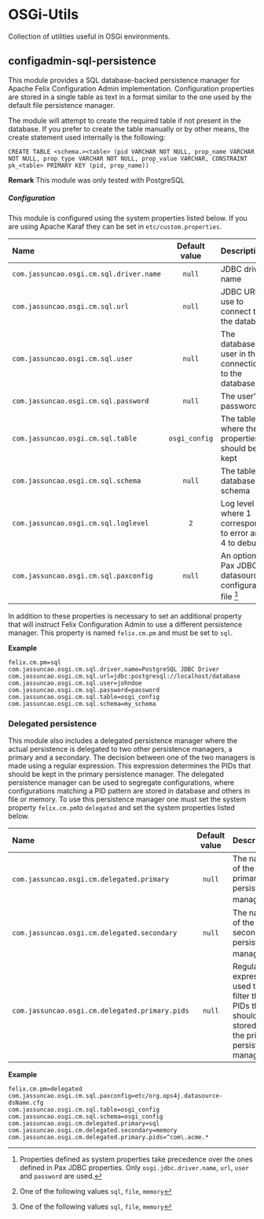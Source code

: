 # OSGi-Utils

Collection of utilities useful in OSGi environments.

## configadmin-sql-persistence

This module provides a SQL database-backed persistence manager for Apache Felix Configuration Admin implementation. Configuration properties are stored in a single table as text in a format similar to the one used by the default file persistence manager.

The module will attempt to create the required table if not present in the database. If you prefer to create the table manually or by other means, the create statement used internally is the following: 

	CREATE TABLE <schema.><table> (pid VARCHAR NOT NULL, prop_name VARCHAR NOT NULL, prop_type VARCHAR NOT NULL, prop_value VARCHAR, CONSTRAINT pk_<table> PRIMARY KEY (pid, prop_name)) `

**Remark**
This module was only tested with PostgreSQL 

##### Configuration
This module is configured using the system properties listed below. If you are using Apache Karaf they can be set in `etc/custom.properties`.

| Name                                      | Default value | Description 
| :---                                      | :-----:       | :------------- 
|`com.jassuncao.osgi.cm.sql.driver.name`    | `null`        | JDBC driver name  
|`com.jassuncao.osgi.cm.sql.url`            | `null`        | JDBC URL to use to connect to the database            
|`com.jassuncao.osgi.cm.sql.user`           | `null`        | The database user in the connection to the database
|`com.jassuncao.osgi.cm.sql.password`       | `null`        | The user's password
|`com.jassuncao.osgi.cm.sql.table`          | `osgi_config` | The table where the properties should be kept
|`com.jassuncao.osgi.cm.sql.schema`         | `null`        | The table's database schema
|`com.jassuncao.osgi.cm.sql.loglevel`       | `2`           | Log level where 1 corresponds to error and 4 to debug 
|`com.jassuncao.osgi.cm.sql.paxconfig`      | `null`        | An optional Pax JDBC datasource configuration file [^1] 

[^1]: Properties defined as system properties take precedence over the ones defined in Pax JDBC properties. 
Only `osgi.jdbc.driver.name`, `url`, `user` and `password` are used.

In addition to these properties is necessary to set an additional property that will instruct  Felix Configuration Admin to use a different persistence manager.
This property is named `felix.cm.pm` and must be set to `sql`.

**Example**

	felix.cm.pm=sql
	com.jassuncao.osgi.cm.sql.driver.name=PostgreSQL JDBC Driver
	com.jassuncao.osgi.cm.sql.url=jdbc:postgresql://localhost/database
	com.jassuncao.osgi.cm.sql.user=johndoe
	com.jassuncao.osgi.cm.sql.password=password
	com.jassuncao.osgi.cm.sql.table=osgi_config
	com.jassuncao.osgi.cm.sql.schema=my_schema

### Delegated persistence

This module also includes a delegated persistence manager where the actual persistence is delegated to two other persistence managers, a primary and a secondary. The decision between one of the two managers  is made using a regular expression. This expression determines the PIDs that should be kept in the primary persistence manager. 
The delegated persistence manager can be used to segregate configurations,  where configurations matching a PID pattern are stored in database and others in file or memory.
To use this persistence manager one must set the system property  `felix.cm.pm`to `delegated` and set the system properties listed below.

| Name                                          | Default value | Description 
| :---                                          | :-----:       | :-------------  
|`com.jassuncao.osgi.cm.delegated.primary`      | `null`        | The name of the primary persistence manager [^2]
|`com.jassuncao.osgi.cm.delegated.secondary`    | `null`        | The name of the secondary persistence manager [^2]
|`com.jassuncao.osgi.cm.delegated.primary.pids` | `null`        | Regular expression used to filter the PIDs that should be stored in the primary persistence manager  |

[^2]: One of the following values `sql`, `file`, `memory`

**Example**

	felix.cm.pm=delegated
	com.jassuncao.osgi.cm.sql.paxconfig=etc/org.ops4j.datasource-dsName.cfg
    com.jassuncao.osgi.cm.sql.table=osgi_config
    com.jassuncao.osgi.cm.sql.schema=osgi_config
    com.jassuncao.osgi.cm.delegated.primary=sql
    com.jassuncao.osgi.cm.delegated.secondary=memory
    com.jassuncao.osgi.cm.delegated.primary.pids=^com\.acme.*
